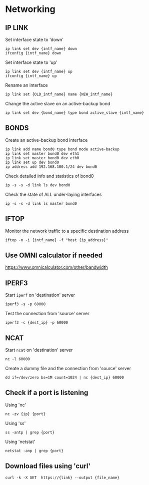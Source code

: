 # Networking

## IP LINK
Set interface state to 'down'
```
ip link set dev {intf_name} down
ifconfig {intf_name} down
```
Set interface state to 'up'
```
ip link set dev {intf_name} up
ifconfig {intf_name} up
```
Rename an interface
```
ip link set {OLD_intf_name} name {NEW_intf_name}
```
Change the active slave on an active-backup bond
```
ip link set dev {bond_name} type bond active_slave {intf_name}
```

## BONDS
Create an active-backup bond interface
```
ip link add name bond0 type bond mode active-backup
ip link set master bond0 dev eth1
ip link set master bond0 dev eth0
ip link set up dev bond0
ip address add 192.168.100.1/24 dev bond0
```
Check detailed info and statistics of bond0
```
ip -s -s -d link ls dev bond0
```
Check the state of ALL under-laying interfaces
```
ip -s -s -d link ls master bond0
```

## IFTOP
Monitor the network traffic to a specific destination address
```
iftop -n -i {intf_name} -f "host {ip_address}"
```

## Use OMNI calculator if needed
https://www.omnicalculator.com/other/bandwidth

## IPERF3
Start `iperf` on 'destination' server
```
iperf3 -s -p 60000
```
Test the connection from 'source' server
```
iperf3 -c {dest_ip} -p 60000
```

## NCAT
Start `ncat` on 'destination' server
```
nc -l 60000
```
Create a dummy file and the connection from 'source' server
```
dd if=/dev/zero bs=1M count=1024 | nc {dest_ip} 60000
```
## Check if a port is listening 
Using 'nc'
```
nc -zv {ip} {port}
```
Using 'ss'
```
ss -antp | grep {port}
```
Using 'netstat'
```
netstat -anp | grep {port}
```

## Download files using 'curl'
```
curl -k -X GET  https://{link} --output {file_name}
```

